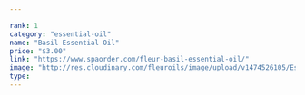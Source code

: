 ```yaml
---

rank: 1 
category: "essential-oil"
name: "Basil Essential Oil"
price: "$3.00"
link: "https://www.spaorder.com/fleur-basil-essential-oil/"
image: "http://res.cloudinary.com/fleuroils/image/upload/v1474526105/Essential%20Oil/basil.jpg"
type: 
---
```

